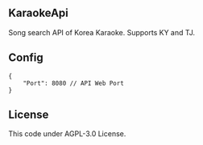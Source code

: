 ## KaraokeApi
Song search API of Korea Karaoke. Supports KY and TJ.

## Config
```jsonc
{
	"Port": 8080 // API Web Port
}
```

## License
This code under AGPL-3.0 License.
